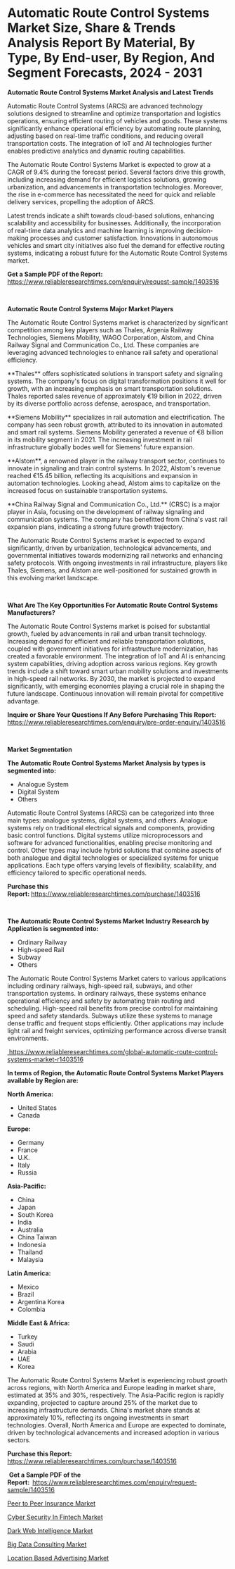 <p><h1>Automatic Route Control Systems Market Size, Share & Trends Analysis Report By Material, By Type, By End-user, By Region, And Segment Forecasts, 2024 - 2031</h1></p><p><strong>Automatic Route Control Systems Market Analysis and Latest Trends</strong></p>
<p><p>Automatic Route Control Systems (ARCS) are advanced technology solutions designed to streamline and optimize transportation and logistics operations, ensuring efficient routing of vehicles and goods. These systems significantly enhance operational efficiency by automating route planning, adjusting based on real-time traffic conditions, and reducing overall transportation costs. The integration of IoT and AI technologies further enables predictive analytics and dynamic routing capabilities.</p><p>The Automatic Route Control Systems Market is expected to grow at a CAGR of 9.4% during the forecast period. Several factors drive this growth, including increasing demand for efficient logistics solutions, growing urbanization, and advancements in transportation technologies. Moreover, the rise in e-commerce has necessitated the need for quick and reliable delivery services, propelling the adoption of ARCS. </p><p>Latest trends indicate a shift towards cloud-based solutions, enhancing scalability and accessibility for businesses. Additionally, the incorporation of real-time data analytics and machine learning is improving decision-making processes and customer satisfaction. Innovations in autonomous vehicles and smart city initiatives also fuel the demand for effective routing systems, indicating a robust future for the Automatic Route Control Systems market.</p></p>
<p><strong>Get a Sample PDF of the Report:&nbsp;</strong> <a href="https://www.reliableresearchtimes.com/enquiry/request-sample/1403516?utm_campaign=1692&utm_medium=2&utm_source=Github&utm_content=ia&utm_term=23102024&utm_id=automatic-route-control-systems">https://www.reliableresearchtimes.com/enquiry/request-sample/1403516</a></p>
<p>&nbsp;</p>
<p><strong>Automatic Route Control Systems Major Market Players</strong></p>
<p><p>The Automatic Route Control Systems market is characterized by significant competition among key players such as Thales, Argenia Railway Technologies, Siemens Mobility, WAGO Corporation, Alstom, and China Railway Signal and Communication Co., Ltd. These companies are leveraging advanced technologies to enhance rail safety and operational efficiency.</p><p>**Thales** offers sophisticated solutions in transport safety and signaling systems. The company's focus on digital transformation positions it well for growth, with an increasing emphasis on smart transportation solutions. Thales reported sales revenue of approximately €19 billion in 2022, driven by its diverse portfolio across defense, aerospace, and transportation.</p><p>**Siemens Mobility** specializes in rail automation and electrification. The company has seen robust growth, attributed to its innovation in automated and smart rail systems. Siemens Mobility generated a revenue of €8 billion in its mobility segment in 2021. The increasing investment in rail infrastructure globally bodes well for Siemens' future expansion.</p><p>**Alstom**, a renowned player in the railway transport sector, continues to innovate in signaling and train control systems. In 2022, Alstom's revenue reached €15.45 billion, reflecting its acquisitions and expansion in automation technologies. Looking ahead, Alstom aims to capitalize on the increased focus on sustainable transportation systems.</p><p>**China Railway Signal and Communication Co., Ltd.** (CRSC) is a major player in Asia, focusing on the development of railway signaling and communication systems. The company has benefitted from China's vast rail expansion plans, indicating a strong future growth trajectory.</p><p>The Automatic Route Control Systems market is expected to expand significantly, driven by urbanization, technological advancements, and governmental initiatives towards modernizing rail networks and enhancing safety protocols. With ongoing investments in rail infrastructure, players like Thales, Siemens, and Alstom are well-positioned for sustained growth in this evolving market landscape.</p></p>
<p>&nbsp;</p>
<p><strong>What Are The Key Opportunities For Automatic Route Control Systems Manufacturers?</strong></p>
<p><p>The Automatic Route Control Systems market is poised for substantial growth, fueled by advancements in rail and urban transit technology. Increasing demand for efficient and reliable transportation solutions, coupled with government initiatives for infrastructure modernization, has created a favorable environment. The integration of IoT and AI is enhancing system capabilities, driving adoption across various regions. Key growth trends include a shift toward smart urban mobility solutions and investments in high-speed rail networks. By 2030, the market is projected to expand significantly, with emerging economies playing a crucial role in shaping the future landscape. Continuous innovation will remain pivotal for competitive advantage.</p></p>
<p><strong>Inquire or Share Your Questions If Any Before Purchasing This Report:</strong> <a href="https://www.reliableresearchtimes.com/enquiry/pre-order-enquiry/1403516?utm_campaign=1692&utm_medium=2&utm_source=Github&utm_content=ia&utm_term=23102024&utm_id=automatic-route-control-systems">https://www.reliableresearchtimes.com/enquiry/pre-order-enquiry/1403516</a></p>
<p>&nbsp;</p>
<p><strong>Market Segmentation</strong></p>
<p><strong>The Automatic Route Control Systems Market Analysis by types is segmented into:</strong></p>
<p><ul><li>Analogue System</li><li>Digital System</li><li>Others</li></ul></p>
<p><p>Automatic Route Control Systems (ARCS) can be categorized into three main types: analogue systems, digital systems, and others. Analogue systems rely on traditional electrical signals and components, providing basic control functions. Digital systems utilize microprocessors and software for advanced functionalities, enabling precise monitoring and control. Other types may include hybrid solutions that combine aspects of both analogue and digital technologies or specialized systems for unique applications. Each type offers varying levels of flexibility, scalability, and efficiency tailored to specific operational needs.</p></p>
<p><strong>Purchase this Report:&nbsp;</strong><a href="https://www.reliableresearchtimes.com/purchase/1403516?utm_campaign=1692&utm_medium=2&utm_source=Github&utm_content=ia&utm_term=23102024&utm_id=automatic-route-control-systems">https://www.reliableresearchtimes.com/purchase/1403516</a></p>
<p>&nbsp;</p>
<p><strong>The Automatic Route Control Systems Market Industry Research by Application is segmented into:</strong></p>
<p><ul><li>Ordinary Railway</li><li>High-speed Rail</li><li>Subway</li><li>Others</li></ul></p>
<p><p>The Automatic Route Control Systems Market caters to various applications including ordinary railways, high-speed rail, subways, and other transportation systems. In ordinary railways, these systems enhance operational efficiency and safety by automating train routing and scheduling. High-speed rail benefits from precise control for maintaining speed and safety standards. Subways utilize these systems to manage dense traffic and frequent stops efficiently. Other applications may include light rail and freight services, optimizing performance across diverse transit environments.</p></p>
<p><a href="https://www.reliableresearchtimes.com/global-automatic-route-control-systems-market-r1403516?utm_campaign=1692&utm_medium=2&utm_source=Github&utm_content=ia&utm_term=23102024&utm_id=automatic-route-control-systems">&nbsp;https://www.reliableresearchtimes.com/global-automatic-route-control-systems-market-r1403516</a></p>
<p><strong>In terms of Region, the Automatic Route Control Systems Market Players available by Region are:</strong></p>
<p>
    <p> <strong> North America: </strong>
        <ul>
            <li>United States</li>
            <li>Canada</li>
        </ul>
        </p> 
    <p> <strong> Europe: </strong>
        <ul>
            <li>Germany</li>
            <li>France</li>
            <li>U.K.</li>
            <li>Italy</li>
            <li>Russia</li>
        </ul>
        </p> 
    <p> <strong> Asia-Pacific: </strong>
        <ul>
            <li>China</li>
            <li>Japan</li>
            <li>South Korea</li>
            <li>India</li>
            <li>Australia</li>
            <li>China Taiwan</li>
            <li>Indonesia</li>
            <li>Thailand</li>
            <li>Malaysia</li>
        </ul>
        </p> 
    <p> <strong> Latin America: </strong>
        <ul>
            <li>Mexico</li>
            <li>Brazil</li>
            <li>Argentina Korea</li>
            <li>Colombia</li>
        </ul>
        </p> 
    <p> <strong> Middle East & Africa: </strong>
        <ul>
            <li>Turkey</li>
            <li>Saudi</li>
            <li>Arabia</li>
            <li>UAE</li>
            <li>Korea</li>
        </ul>
    </p>
    </p>
<p><p>The Automatic Route Control Systems Market is experiencing robust growth across regions, with North America and Europe leading in market share, estimated at 35% and 30%, respectively. The Asia-Pacific region is rapidly expanding, projected to capture around 25% of the market due to increasing infrastructure demands. China's market share stands at approximately 10%, reflecting its ongoing investments in smart technologies. Overall, North America and Europe are expected to dominate, driven by technological advancements and increased adoption in various sectors.</p></p>
<p><strong>Purchase this Report: </strong><a href="https://www.reliableresearchtimes.com/purchase/1403516?utm_campaign=1692&utm_medium=2&utm_source=Github&utm_content=ia&utm_term=23102024&utm_id=automatic-route-control-systems">https://www.reliableresearchtimes.com/purchase/1403516</a></p>
<p>&nbsp;<strong>Get a Sample PDF of the Report:&nbsp;&nbsp;</strong><a href="https://www.reliableresearchtimes.com/enquiry/request-sample/1403516?utm_campaign=1692&utm_medium=2&utm_source=Github&utm_content=ia&utm_term=23102024&utm_id=automatic-route-control-systems">https://www.reliableresearchtimes.com/enquiry/request-sample/1403516</a></p>
<p><strong></strong></p>
<p><p><a href="https://www.linkedin.com/pulse/peer-insurance-market-size-share-competitive-landscape-7dq5f?utm_campaign=1692&utm_medium=2&utm_source=Github&utm_content=ia&utm_term=23102024&utm_id=automatic-route-control-systems">Peer to Peer Insurance Market</a></p><p><a href="https://www.linkedin.com/pulse/cyber-security-fintech-market2024-2031-industry-insights-investment-5f4xf?utm_campaign=1692&utm_medium=2&utm_source=Github&utm_content=ia&utm_term=23102024&utm_id=automatic-route-control-systems">Cyber Security In Fintech Market</a></p><p><a href="https://www.linkedin.com/pulse/dark-web-intelligence-market-trends-focusing-insight-cyghf?utm_campaign=1692&utm_medium=2&utm_source=Github&utm_content=ia&utm_term=23102024&utm_id=automatic-route-control-systems">Dark Web Intelligence Market</a></p><p><a href="https://www.linkedin.com/pulse/big-data-consulting-market-research-report-2024-2031-firmazon-2j5nf?utm_campaign=1692&utm_medium=2&utm_source=Github&utm_content=ia&utm_term=23102024&utm_id=automatic-route-control-systems">Big Data Consulting Market</a></p><p><a href="https://www.linkedin.com/pulse/location-based-advertising-market-navigating-challenges-unlocking-fidmf?utm_campaign=1692&utm_medium=2&utm_source=Github&utm_content=ia&utm_term=23102024&utm_id=automatic-route-control-systems">Location Based Advertising Market</a></p></p>